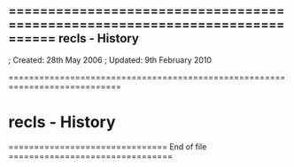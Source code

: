 ============================================================================
recls - History
---------------

; Created:  28th May 2006
; Updated:  9th February 2010

============================================================================

recls - History
===============

=============================== End of file ================================
